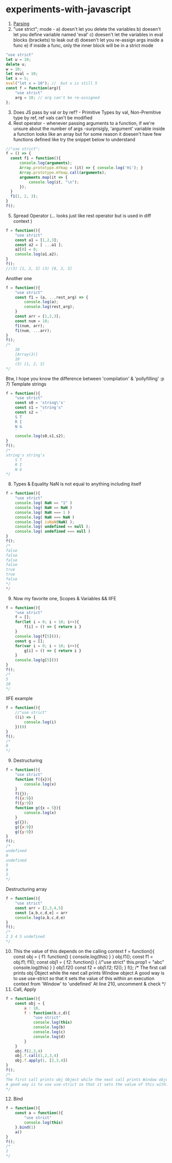 # experiments-with-javascript

1) [Parsing](https://bitsofco.de/async-vs-defer/#:~:targetText=The%20defer%20attribute%20tells%20the,document%20has%20been%20fully%20parsed.&targetText=Like%20an%20asynchronously%20loaded%20script,HTML%20document%20is%20still%20parsing.)
2) "use strict"; mode - 
    a) doesn't let you delete the variables 
    b) doesen't let you define variable named 'eval'
    c) doesen't let the variables in eval blocks (brackets) to leak out
    d) doesen't let you re-assign args inside a func
    e) if inside a func, only the inner block will be in a strict mode
```javascript
"use strict"
let u = 10;
delete u;
w = 10; 
let eval = 10; 
let x = 5;
eval("let x = 10"); //  but x is still 5
const f = function(arg){
    "use strict"
    arg = 10; // arg can't be re-assigned
};

```
3) Does JS pass by val or by ref? - Primitive Types by val, Non-Premitive type by ref, ref vals can't be modified
4) Rest operator - whenever passing arguments to a function, if we're unsure about the number of args
 -surprisigly, 'argument' variable inside a function looks like an array but for some reason it doesen't have few functions defined like 
 try the snippet below to understand
 ```javascript
 //"use strict";
f = () => {
   const f1 = function(){
       console.log(arguments);
       Array.prototype.mYmap = (it) => { console.log('Hi'); }
       Array.prototype.mYmap.call(arguments);
       arguments.map(it => {
           console.log(it, "\n");
       });
   }
   f1(1, 2, 3);
}
f();
```
5) Spread Operator (... looks just like rest operator but is used in diff context )
```javascript
f = function(){
    "use strict"
    const a1 = [1,2,3];
    const a2 = [ ...a1 ];
    a2[0] = 8;
    console.log(a1,a2);
}
f();
//(3) [1, 2, 3] (3) [8, 2, 3]
```
Another one
```javascript
f = function(){
    "use strict"
    const f1 = (a, ...rest_arg) => {
        console.log(a);
        console.log(rest_arg);
    }
    const arr = [1,2,3];
    const num = 10;
    f1(num, arr);
    f1(num, ...arr);
}
f();
/*
    10
    [Array(3)]
    10
    (3) [1, 2, 3]
*/
```
Btw, I hope you know the difference between 'compilation' & 'pollyfilling' :p
7) Template strings
```javascript
f = function(){
    "use strict"
    const s0 = 'string\'s'
    const s1 = "string's"
    const s2 = `
    S T 
    R I
    N G
    `
    console.log(s0,s1,s2);
}
f();
/*
string's string's 
    S T 
    R I
    N G
*/
```
8) Types & Equality 
NaN is not equal to anything including itself
```javascript
f = function(){
    "use strict"
    console.log( NaN == "1" )
    console.log( NaN == NaN )
    console.log( NaN === 1 )
    console.log( NaN === NaN )
    console.log( isNaN(NaN) );
    console.log( undefined == null );
    console.log( undefined === null )
}
f();
/*
false
false
false
false
true
true
false
*/
*/
```
9) Now my favorite one, Scopes & Variables && IIFE
```javascript
f = function(){
    "use strict"
    f = [];
    for(let i = 0; i < 10; i++){
        f[i] = () => { return i }
    }
    console.log(f[5]());
    const g = [];
    for(var i = 0; i < 10; i++){
        g[i] = () => { return i }
    }
    console.log(g[5]())
}
f();
/*
5
10
*/
```
IIFE example
```javascript
f = function(){
    //"use strict"
    ((i) => {
        console.log(i)
    })(8)
}
f();
/*
8
*/
```
9. Destructuring
```javascript
f = function(){
    "use strict"
    function f({x}){
        console.log(x)
    }
    f({});
    f({x:9})
    f({y:9})
    function g({x = 5}){
        console.log(x)
    }
    g({});
    g({x:9})
    g({y:9})
}
f();
/*
undefined
9
undefined
5
9
5
*/
```
Destructuring array
```javascript
f = function(){
    "use strict"
    const arr = [2,3,4,5]
    const [a,b,c,d,e] = arr
    console.log(a,b,c,d,e)
}
f();
/*
2 3 4 5 undefined
*/
```
10. This 
the value of this depends on the calling context
f = function(){
    const obj = {
        f1: function() {
            console.log(this)
        }
    }
    obj.f1();
    const f1 = obj.f1;
    f1();
    const obj1 = {
        f2: function() {
            //"use strict"
            this.prop1 = "abc"
            console.log(this)
        }
    }
    obj1.f2()
    const f2 = obj1.f2;
    f2();
}
f();
/*
The first call prints obj Object while the next call prints Window object
A good way is to use use-strict so that it sets the value of this within an execution context from 'Window' to 'undefined'
At line 210, uncomment & check
*/
11. Call, Apply
```javascript
f = function(){
    const obj = {
        a : 10,
        f : function(b,c,d){
            "use strict"
            console.log(this)
            console.log(b)
            console.log(c)
            console.log(d)
        }
    }
    obj.f(2,3,4)
    obj.f.call(1,2,3,4)
    obj.f.apply(1, [2,3,4])
}
f();
/*
The first call prints obj Object while the next call prints Window object
A good way is to use use-strict so that it sets the value of this within an execution context from 'Window' to 'undefined'
*/
```
12. Bind
```javascript
f = function(){
    const a = function(){
        "use strict"
        console.log(this)
    }.bind(1)
    a()
}
f();
/*
1
*/
```
